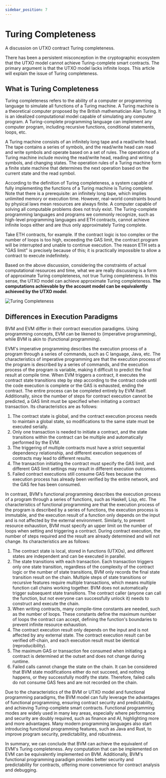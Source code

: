 ```yaml
---
sidebar_position: 7
---
```


# Turing Completeness

A discussion on UTXO contract Turing completeness.

There has been a persistent misconception in the cryptographic ecosystem that the UTXO model cannot achieve
Turing-complete smart contracts. The primary argument is that the UTXO model lacks infinite loops. This article will
explain the issue of Turing completeness.

## What is Turing Completeness

Turing completeness refers to the ability of a computer or programming language to simulate all functions of a Turing
machine. A Turing machine is a theoretical computer proposed by the British mathematician Alan Turing. It is an
idealized computational model capable of simulating any computer program. A Turing-complete programming language can
implement any computer program, including recursive functions, conditional statements, loops, etc.

A Turing machine consists of an infinitely long tape and a read/write head. The tape contains a series of symbols, and
the read/write head can read and write symbols and operate based on a set of rules. The operations of a Turing machine
include moving the read/write head, reading and writing symbols, and changing states. The operation rules of a Turing
machine form a finite state machine that determines the next operation based on the current state and the read symbol.

According to the definition of Turing completeness, a system capable of fully implementing the functions of a Turing
machine is Turing complete. Note that there is a prerequisite: an infinitely long tape, which implies unlimited memory
or execution time. However, real-world constraints bound by physical laws mean resources are always finite. A computer
capable of solving all computable problems does not truly exist. The Turing-complete programming languages and programs
we commonly recognize, such as high-level programming languages and ETH contracts, cannot achieve infinite loops either
and are thus only approximately Turing complete.

Take ETH contracts, for example. If the contract logic is too complex or the number of loops is too high, exceeding the
GAS limit, the contract program will be interrupted and unable to continue execution. The reason ETH sets a "GAS limit"
is precisely because of this; it is practically impossible to allow a contract to execute indefinitely.

Based on the above discussion, considering the constraints of actual computational resources and time, what we are
really discussing is a form of approximate Turing completeness, not true Turing completeness. In this sense, the UTXO
model can achieve approximate Turing completeness. **The computations achievable by the account model can be
equivalently achieved by the UTXO model**.

![Turing Completeness](/img/turing-machine.png)

## Differences in Execution Paradigms

BVM and EVM differ in their contract execution paradigms. Using programming concepts, EVM can be likened to (imperative
programming), while BVM is akin to (functional programming).

EVM's imperative programming describes the execution process of a program through a series of commands, such as C
language, Java, etc. The characteristics of imperative programming are that the execution process of the program is
described by a series of commands, and the execution process of the program is variable, making it difficult to predict
the final result at compile time. When EVM triggers a contract, it executes the contract state transitions step by step
according to the contract code until the code execution is complete or the GAS is exhausted, ending the contract. The
entire process can be completed entirely by EVM itself. Additionally, since the number of steps for contract execution
cannot be predicted, a GAS limit must be specified when initiating a contract transaction. Its characteristics are as
follows:

1. The contract state is global, and the contract execution process needs to maintain a global state, so modifications
   to the same state must be executed serially.
2. Only one transaction is needed to initiate a contract, and the state transitions within the contract can be multiple
   and automatically performed by the EVM.
3. The triggering of multiple contracts must have a strict sequential dependency relationship, and different execution
   sequences of contracts may lead to different results.
4. The transaction initiating the contract must specify the GAS limit, and different GAS limit settings may result in
   different execution outcomes.
5. Failed contract executions still consume GAS fees because the execution process has already been verified by the
   entire network, and the GAS fee has been consumed.

In contrast, BVM's functional programming describes the execution process of a program through a series of functions,
such as Haskell, Lisp, etc. The characteristics of functional programming are that the execution process of the program
is described by a series of functions, the execution process is immutable, and the execution result of a function only
depends on the input and is not affected by the external environment. Similarly, to prevent resource exhaustion, BVM
must specify an upper limit on the number of loops when setting and triggering a contract. During contract execution,
the number of steps required and the result are already determined and will not change. Its characteristics are as
follows:

1. The contract state is local, stored in functions (UTXOs), and different states are independent and can be executed in
   parallel.
2. The state transitions with each transaction. Each transaction triggers only one state transition, regardless of the
   complexity of the contract logic or the number of state transitions, BVM only records the final state transition
   result on the chain. Multiple steps of state transitions or recursive features require multiple transactions, which
   means multiple function call chains working together. BVM does not automatically trigger subsequent state
   transitions. The contract caller (anyone can call the function, but not everyone can successfully unlock it) needs to
   construct and execute the chain.
3. When writing contracts, many compile-time constants are needed, such as the number of loops. These constants define
   the maximum number of loops the contract can accept, defining the function's boundaries to prevent infinite resource
   exhaustion.
4. The contract execution result only depends on the input and is not affected by any external state. The contract
   execution result can be verified off-chain, and each execution result must be identical (reproducibility).
5. The maximum GAS or transaction fee consumed when initiating a contract is determined at the outset and does not
   change during runtime.
6. Failed calls cannot change the state on the chain. It can be considered that BVM state modifications either do not
   succeed, and nothing happens, or they successfully modify the state. Therefore, failed calls do not consume GAS fees
   and are not recorded on the chain.

Due to the characteristics of the BVM or UTXO model and functional programming paradigms, the BVM model can fully
leverage the advantages of functional programming, ensuring contract security and predictability, and achieving
Turing-complete smart contracts. Functional programming modes are widely used in many key areas, especially where
performance and security are doubly required, such as finance and AI, highlighting more and more advantages. Many modern
programming languages also start introducing functional programming features, such as Java and Rust, to improve program
security, predictability, and robustness.

In summary, we can conclude that BVM can achieve the equivalent of EVM's Turing completeness. Any computation that can
be implemented on EVM can be equivalently implemented on BVM. Additionally, BVM's functional programming paradigm
provides better security and predictability for contracts, offering more convenience for contract analysis and
debugging.

